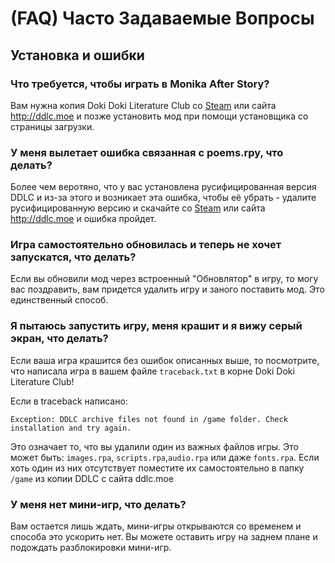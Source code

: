 #  (FAQ) Часто Задаваемые Вопросы

## Установка и ошибки
### Что требуется, чтобы играть в Monika After Story?
Вам нужна копия Doki Doki Literature Club со [Steam](https://store.steampowered.com/app/698780/Doki_Doki_Literature_Club/) или сайта http://ddlc.moe и позже установить мод при помощи установщика со страницы загрузки.


### У меня вылетает ошибка связанная с poems.rpy, что делать?
Более чем веротяно, что у вас установлена русифицированная версия DDLC и из-за этого и возникает эта ошибка, чтобы её убрать - удалите русифицированную версию и скачайте со [Steam](https://store.steampowered.com/app/698780/Doki_Doki_Literature_Club/) или сайта http://ddlc.moe и ошибка пройдет.


### Игра самостоятельно обновилась и теперь не хочет запускатся, что делать?
Если вы обновили мод через встроенный "Обновлятор" в игру, то могу вас поздравить, вам придется удалить игру и заного поставить мод. Это единственный способ.

### Я пытаюсь запустить игру, меня крашит и я вижу серый экран, что делать?
Если ваша игра крашится без ошибок описанных выше, то посмотрите, что написала игра в вашем файле `traceback.txt` в корне Doki Doki Literature Club!

Если в traceback написано:
```
Exception: DDLC archive files not found in /game folder. Check installation and try again.
```
Это означает то, что вы удалили один из важных файлов игры. Это может быть: `images.rpa`, `scripts.rpa`,`audio.rpa` или даже `fonts.rpa`.
Если хоть один из них отсутствует поместите их самостоятельно в папку `/game` из копии DDLC с сайта ddlc.moe

### У меня нет мини-игр, что делать?
Вам остается лишь ждать, мини-игры открываются со временем и способа это ускорить нет. Вы можете оставить игру на заднем плане и подождать разблокировки мини-игр.
